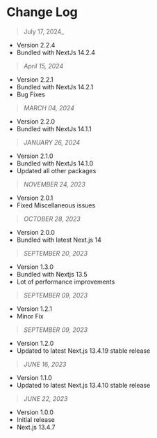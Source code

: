 # Change Log

> July 17, 2024_

- Version 2.2.4
- Bundled with NextJs 14.2.4

> _April 15, 2024_

- Version 2.2.1
- Bundled with NextJs 14.2.1
- Bug Fixes

> _MARCH 04, 2024_

- Version 2.2.0
- Bundled with NextJs 14.1.1

> _JANUARY 26, 2024_

- Version 2.1.0
- Bundled with NextJs 14.1.0
- Updated all other packages

> _NOVEMBER 24, 2023_

- Version 2.0.1
- Fixed Miscellaneous issues

> _OCTOBER 28, 2023_

- Version 2.0.0
- Bundled with latest Next.js 14

> _SEPTEMBER 20, 2023_

- Version 1.3.0
- Bundled with Nextjs 13.5
- Lot of performance improvements

> _SEPTEMBER 09, 2023_

- Version 1.2.1
- Minor Fix

> _SEPTEMBER 09, 2023_

- Version 1.2.0
- Updated to latest Next.js 13.4.19 stable release

> _JUNE 16, 2023_

- Version 1.1.0
- Updated to latest Next.js 13.4.10 stable release

> _JUNE 22, 2023_

- Version 1.0.0
- Initial release
- Next.js 13.4.7
